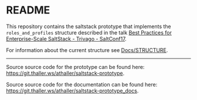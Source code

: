 # README

This repository contains the saltstack prototype that implements the
`roles_and_profiles` structure described in the talk [Best Practices for
Enterprise-Scale SaltStack - Trivago -
SaltConf17](https://www.youtube.com/watch?v=yWhvgLqgYR0).

For information about the current structure see
[Docs/STRUCTURE](/Docs/Structure.html).

---

Source source code for the prototype can be found here:
<https://git.thaller.ws/athaller/saltstack-prototype>.

Source source code for the documentation can be found here:
<https://git.thaller.ws/athaller/saltstack-prototype_docs>.
